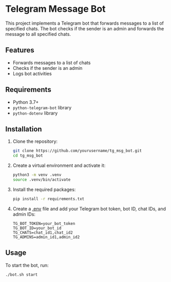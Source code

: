 # Telegram Message Bot

This project implements a Telegram bot that forwards messages to a list of specified chats. The bot checks if the sender is an admin and forwards the message to all specified chats.

## Features

- Forwards messages to a list of chats
- Checks if the sender is an admin
- Logs bot activities

## Requirements

- Python 3.7+
- `python-telegram-bot` library
- `python-dotenv` library

## Installation

1. Clone the repository:
    ```sh
    git clone https://github.com/yourusername/tg_msg_bot.git
    cd tg_msg_bot
    ```

2. Create a virtual environment and activate it:
    ```sh
    python3 -m venv .venv
    source .venv/bin/activate
    ```

3. Install the required packages:
    ```sh
    pip install -r requirements.txt
    ```

4. Create a [.env](http://_vscodecontentref_/0) file and add your Telegram bot token, bot ID, chat IDs, and admin IDs:
    ```env
    TG_BOT_TOKEN=your_bot_token
    TG_BOT_ID=your_bot_id
    TG_CHATS=chat_id1,chat_id2
    TG_ADMINS=admin_id1,admin_id2
    ```

## Usage

To start the bot, run:
```sh
./bot.sh start